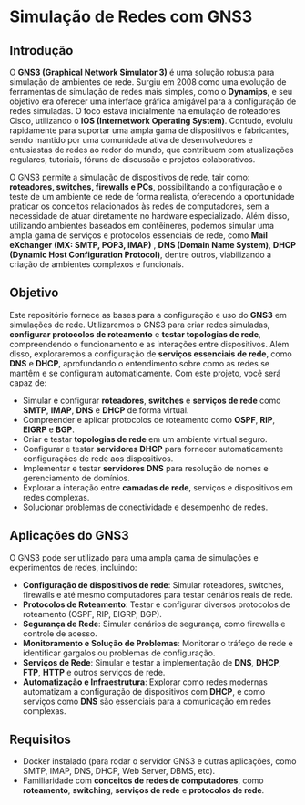 # Simulação de Redes com GNS3

## Introdução

O **GNS3 (Graphical Network Simulator 3)** é uma solução robusta para simulação de ambientes de rede. Surgiu em 2008 como uma evolução de ferramentas de simulação de redes mais simples, como o **Dynamips**, e seu objetivo era oferecer uma interface gráfica amigável para a configuração de redes simuladas. O foco estava inicialmente na emulação de roteadores Cisco, utilizando o **IOS (Internetwork Operating System)**. Contudo, evoluiu rapidamente para suportar uma ampla gama de dispositivos e fabricantes, sendo mantido por uma comunidade ativa de desenvolvedores e entusiastas de redes ao redor do mundo, que contribuem com atualizações regulares, tutoriais, fóruns de discussão e projetos colaborativos.

O GNS3 permite a simulação de dispositivos de rede, tair como: **roteadores, switches, firewalls e PCs**, possibilitando a configuração e o teste de um ambiente de rede de forma realista, oferecendo a oportunidade praticar os conceitos relacionados às redes de computadores, sem a necessidade de atuar diretamente no hardware especializado. Além disso, utilizando ambientes baseados em contêineres, podemos simular uma ampla gama de serviços e protocolos essenciais de rede, como **Mail eXchanger (MX: SMTP, POP3, IMAP)** , **DNS (Domain Name System)**, **DHCP (Dynamic Host Configuration Protocol)**, dentre outros, viabilizando a criação de ambientes complexos e funcionais.

## Objetivo

Este repositório fornece as bases para a configuração e uso do **GNS3** em simulações de rede. Utilizaremos o GNS3 para criar redes simuladas, **configurar protocolos de roteamento** e **testar topologias de rede**, compreendendo o funcionamento e as interações entre dispositivos. Além disso, exploraremos a configuração de **serviços essenciais de rede**, como **DNS** e **DHCP**, aprofundando o entendimento sobre como as redes se mantêm e se configuram automaticamente. Com este projeto, você será capaz de:

- Simular e configurar **roteadores**, **switches** e **serviços de rede** como **SMTP**, **IMAP**, **DNS** e **DHCP** de forma virtual.
- Compreender e aplicar protocolos de roteamento como **OSPF**, **RIP**, **EIGRP** e **BGP**.
- Criar e testar **topologias de rede** em um ambiente virtual seguro.
- Configurar e testar **servidores DHCP** para fornecer automaticamente configurações de rede aos dispositivos.
- Implementar e testar **servidores DNS** para resolução de nomes e gerenciamento de domínios.
- Explorar a interação entre **camadas de rede**, serviços e dispositivos em redes complexas.
- Solucionar problemas de conectividade e desempenho de redes.

## Aplicações do GNS3

O GNS3 pode ser utilizado para uma ampla gama de simulações e experimentos de redes, incluindo:

- **Configuração de dispositivos de rede**: Simular roteadores, switches, firewalls e até mesmo computadores para testar cenários reais de rede.
- **Protocolos de Roteamento**: Testar e configurar diversos protocolos de roteamento (OSPF, RIP, EIGRP, BGP).
- **Segurança de Rede**: Simular cenários de segurança, como firewalls e controle de acesso.
- **Monitoramento e Solução de Problemas**: Monitorar o tráfego de rede e identificar gargalos ou problemas de configuração.
- **Serviços de Rede**: Simular e testar a implementação de **DNS**, **DHCP**, **FTP**, **HTTP** e outros serviços de rede.
- **Automatização e Infraestrutura**: Explorar como redes modernas automatizam a configuração de dispositivos com **DHCP**, e como serviços como **DNS** são essenciais para a comunicação em redes complexas.

## Requisitos

- Docker instalado (para rodar o servidor GNS3 e outras aplicações, como SMTP, IMAP, DNS, DHCP, Web Server, DBMS, etc).
- Familiaridade com **conceitos de redes de computadores**, como **roteamento**, **switching**, **serviços de rede** e **protocolos de rede**.
